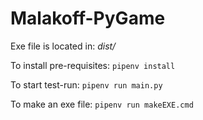 # Malakoff-PyGame

Exe file is located in: _dist/_

To install pre-requisites: `pipenv install`

To start test-run: `pipenv run main.py`

To make an exe file: `pipenv run makeEXE.cmd`